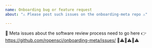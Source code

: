 ```yaml
---
name: Onboarding bug or feature request
about: "⚠️ Please post such issues on the onboarding-meta repo ⚠️"

---
```


🚨 Meta issues about the software review process need to go here 👉 https://github.com/ropensci/onboarding-meta/issues/
🚨⚠️🚨⚠️🚨⚠️

